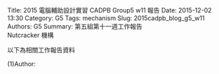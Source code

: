 Title: 2015 電腦輔助設計實習 CADPB Group5 w11 報告
Date: 2015-12-02 13:30
Category: G5
Tags: mechanism
Slug: 2015cadpb_blog_g5_w11
Authors: G5
Summary: 第五組第十一週工作報告<br />Nutcracker 機構

以下為相關工作報告資料

(1)Author:
